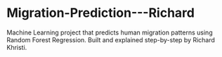 # Migration-Prediction---Richard
Machine Learning project that predicts human migration patterns using Random Forest Regression. Built and explained step-by-step by Richard Khristi.
